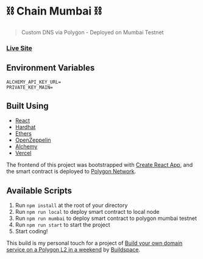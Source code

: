 # :chains: Chain Mumbai :chains:

> Custom DNS via Polygon - Deployed on Mumbai Testnet

### [Live Site](https://chain-domain-mumbai.vercel.app/)

## Environment Variables

```
ALCHEMY_API_KEY_URL=
PRIVATE_KEY_MAIN=
```
## Built Using

- [React](https://github.com/facebook/react)
- [Hardhat](https://hardhat.org/)
- [Ethers](https://ethers.org/)
- [OpenZeppelin](https://openzeppelin.com/)
- [Alchemy](https://www.alchemy.com/)
- [Vercel](https://vercel.com)

The frontend of this project was bootstrapped with [Create React App](https://github.com/facebook/create-react-app), and the smart contract is deployed to [Polygon Network](https://polygon.technology/).

## Available Scripts

1. Run `npm install` at the root of your directory
2. Run `npm run local` to deploy smart contract to local node 
3. Run `npm run mumbai` to deploy smart contract to polygon mumbai testnet
4. Run `npm run start` to start the project
5. Start coding!


This build is my personal touch for a project of [Build your own domain service on a Polygon L2 in a weekend](https://app.buildspace.so/projects/CO1f8c72fd-67a3-4f99-90b8-79879c5da1eb) by [Buildspace](https://app.buildspace.so/).

